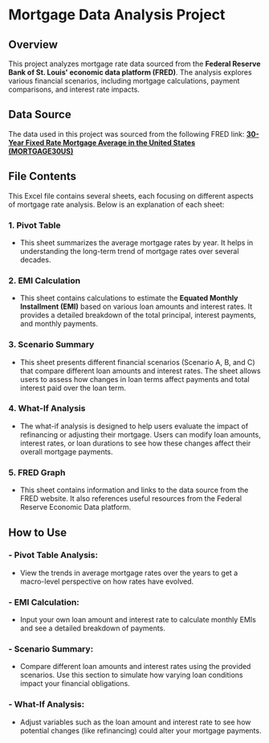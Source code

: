 # Mortgage Data Analysis Project

## Overview

This project analyzes mortgage rate data sourced from the **Federal Reserve Bank of St. Louis' economic data platform (FRED)**. The analysis explores various financial scenarios, including mortgage calculations, payment comparisons, and interest rate impacts.

## Data Source

The data used in this project was sourced from the following FRED link:
**[30-Year Fixed Rate Mortgage Average in the United States (MORTGAGE30US)](https://fred.stlouisfed.org/series/MORTGAGE30US)**

## File Contents

This Excel file contains several sheets, each focusing on different aspects of mortgage rate analysis. Below is an explanation of each sheet:

### 1. **Pivot Table**
   - This sheet summarizes the average mortgage rates by year. It helps in understanding the long-term trend of mortgage rates over several decades.

### 2. **EMI Calculation**
   - This sheet contains calculations to estimate the **Equated Monthly Installment (EMI)** based on various loan amounts and interest rates. It provides a detailed breakdown of the total principal, interest payments, and monthly payments.

### 3. **Scenario Summary**
   - This sheet presents different financial scenarios (Scenario A, B, and C) that compare different loan amounts and interest rates. The sheet allows users to assess how changes in loan terms affect payments and total interest paid over the loan term.

### 4. **What-If Analysis**
   - The what-if analysis is designed to help users evaluate the impact of refinancing or adjusting their mortgage. Users can modify loan amounts, interest rates, or loan durations to see how these changes affect their overall mortgage payments.

### 5. **FRED Graph**
   - This sheet contains information and links to the data source from the FRED website. It also references useful resources from the Federal Reserve Economic Data platform.

## How to Use

### - **Pivot Table Analysis:**
  - View the trends in average mortgage rates over the years to get a macro-level perspective on how rates have evolved.

### - **EMI Calculation:**
  - Input your own loan amount and interest rate to calculate monthly EMIs and see a detailed breakdown of payments.

### - **Scenario Summary:**
  - Compare different loan amounts and interest rates using the provided scenarios. Use this section to simulate how varying loan conditions impact your financial obligations.

### - **What-If Analysis:**
  - Adjust variables such as the loan amount and interest rate to see how potential changes (like refinancing) could alter your mortgage payments.
